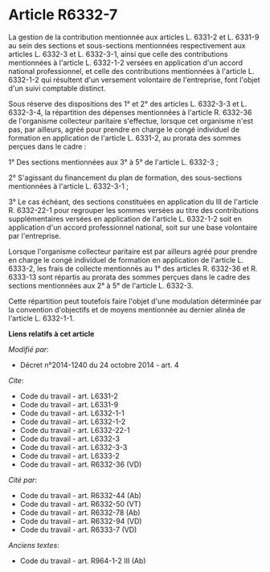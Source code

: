 # Article R6332-7

La gestion de la contribution mentionnée aux articles L. 6331-2 et L. 6331-9 au sein des sections et sous-sections
mentionnées respectivement aux articles L. 6332-3 et L. 6332-3-1, ainsi que celle des contributions mentionnées à l'article
L. 6332-1-2 versées en application d'un accord national professionnel, et celle des contributions mentionnées à l'article L.
6332-1-2 qui résultent d'un versement volontaire de l'entreprise, font l'objet d'un suivi comptable distinct. 

Sous réserve des dispositions des 1° et 2° des articles L. 6332-3-3 et L. 6332-3-4, la répartition des dépenses mentionnées à
l'article R. 6332-36 de l'organisme collecteur paritaire s'effectue, lorsque cet organisme n'est pas, par ailleurs, agréé
pour prendre en charge le congé individuel de formation en application de l'article L. 6331-2, au prorata des sommes perçues
dans le cadre : 

1° Des sections mentionnées aux 3° à 5° de l'article L. 6332-3 ; 

2° S'agissant du financement du plan de formation, des sous-sections mentionnées à l'article L. 6332-3-1 ; 

3° Le cas échéant, des sections constituées en application du III de l'article R. 6332-22-1 pour regrouper les sommes versées
au titre des contributions supplémentaires versées en application de l'article L. 6332-1-2 soit en application d'un accord
professionnel national, soit sur une base volontaire par l'entreprise. 

Lorsque l'organisme collecteur paritaire est par ailleurs agréé pour prendre en charge le congé individuel de formation en
application de l'article L. 6333-2, les frais de collecte mentionnés au 1° des articles R. 6332-36 et R. 6333-13 sont
répartis au prorata des sommes perçues dans le cadre des sections mentionnées aux 2° à 5° de l'article L. 6332-3. 

Cette répartition peut toutefois faire l'objet d'une modulation déterminée par la convention d'objectifs et de moyens
mentionnée au dernier alinéa de l'article L. 6332-1-1.

**Liens relatifs à cet article**

_Modifié par_:

  - Décret n°2014-1240 du 24 octobre 2014 - art. 4

_Cite_:

  - Code du travail - art. L6331-2
  - Code du travail - art. L6331-9
  - Code du travail - art. L6332-1-1
  - Code du travail - art. L6332-1-2
  - Code du travail - art. L6332-22-1
  - Code du travail - art. L6332-3
  - Code du travail - art. L6332-3-3
  - Code du travail - art. L6333-2
  - Code du travail - art. R6332-36 (VD)

_Cité par_:

  - Code du travail - art. R6332-44 (Ab)
  - Code du travail - art. R6332-50 (VT)
  - Code du travail - art. R6332-78 (Ab)
  - Code du travail - art. R6332-94 (VD)
  - Code du travail - art. R6333-7 (VD)

_Anciens textes_:

  - Code du travail - art. R964-1-2 III (Ab)
